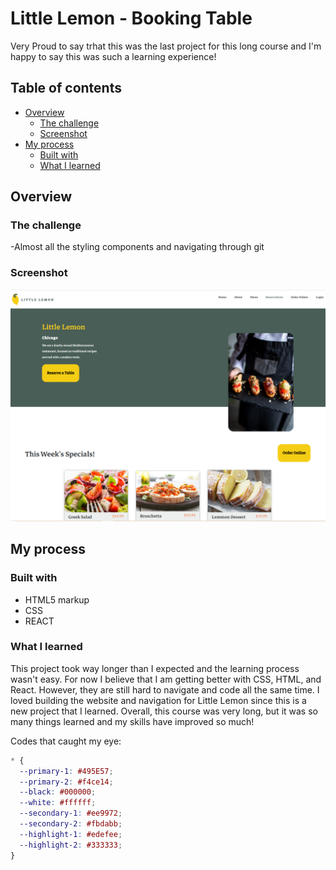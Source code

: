 # Little Lemon - Booking Table

Very Proud to say trhat this was the last project for this long course and I'm happy to say this was such a learning experience!
## Table of contents

- [Overview](#overview)
  - [The challenge](#the-challenge)
  - [Screenshot](#screenshot)
- [My process](#my-process)
  - [Built with](#built-with)
  - [What I learned](#what-i-learned)

## Overview

### The challenge

  -Almost all the styling components and navigating through git

### Screenshot

![](./src/Images/little_lemon_homepage.png)

## My process

### Built with

-  HTML5 markup
- CSS 
- REACT

### What I learned

This project took way longer than I expected and the learning process wasn't easy. For now I believe that I am getting better with CSS, HTML, and React. However, they are still hard to navigate and code all the same time. I loved building the website and navigation for Little Lemon since this is a new project that I learned. Overall, this course was very long, but it was so many things learned and my skills have improved so much!

Codes that caught my eye:

```css
* {
  --primary-1: #495E57;
  --primary-2: #f4ce14;
  --black: #000000;
  --white: #ffffff;
  --secondary-1: #ee9972;
  --secondary-2: #fbdabb;
  --highlight-1: #edefee;
  --highlight-2: #333333;
}
```

